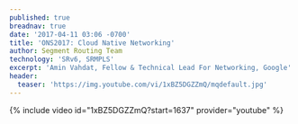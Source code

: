 ```yaml
---
published: true
breadnav: true
date: '2017-04-11 03:06 -0700'
title: 'ONS2017: Cloud Native Networking'
author: Segment Routing Team
technology: 'SRv6, SRMPLS'
excerpt: 'Amin Vahdat, Fellow & Technical Lead For Networking, Google'
header:
  teaser: 'https://img.youtube.com/vi/1xBZ5DGZZmQ/mqdefault.jpg'
---    
```


       
{% include video id="1xBZ5DGZZmQ?start=1637" provider="youtube" %}
